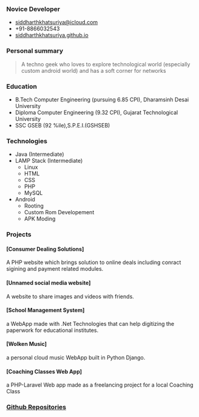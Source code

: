 ### Novice Developer
- [siddharthkhatsuriya@icloud.com](mailto:siddharthkhatsuriya@icloud.com)
- +91-8866032543
- [siddharthkhatsuriya.github.io](https://siddharthkhatsuriya.github.io)

### Personal summary

> A techno geek who loves to explore technological world (especially custom android world)
and has a soft corner for networks

### Education 

- B.Tech   Computer Engineering (pursuing 6.85 CPI), Dharamsinh Desai University
- Diploma  Computer Engineering (9.32 CPI), Gujarat Technological University
- SSC      GSEB (92 %ile),S.P.E.I.(GSHSEB)

### Technologies

- Java (Intermediate)
- LAMP Stack (Intermediate)
	- Linux
	- HTML
	- CSS
	- PHP
	- MySQL
- Android
	- Rooting
	- Custom Rom Developement
	- APK Moding

### Projects

#### [Consumer Dealing Solutions]
A PHP website which brings solution to online deals including conract sigining and payment related modules.


#### [Unnamed social media website]
A website to share images and videos with friends.


#### [School Management System]
a WebApp made with .Net Technologies that can help digitizing the paperwork for educational institutes.


#### [Wolken Music]
a personal cloud music WebApp built in Python Django.

 
#### [Coaching Classes Web App]
a PHP-Laravel Web app made as a freelancing project for a local Coaching Class


### [Github Repositories](https://github.com/SiddharthKhatsuriya?tab=repositories)

